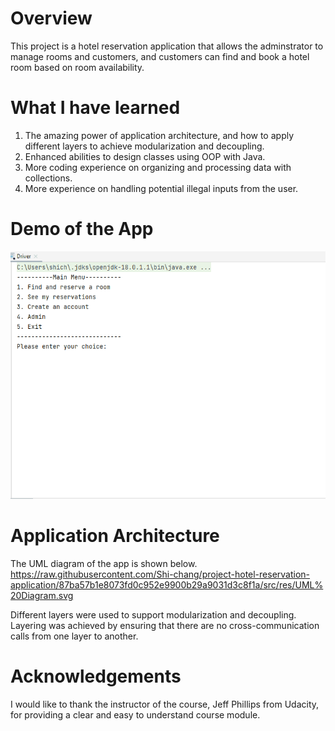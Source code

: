 # Overview
This project is a hotel reservation application that allows the adminstrator to manage rooms and customers, and customers can find and book a hotel room based on room availability.

# What I have learned
1. The amazing power of application architecture, and how to apply different layers to achieve modularization and decoupling.
2. Enhanced abilities to design classes using OOP with Java.
3. More coding experience on organizing and processing data with collections.
4. More experience on handling potential illegal inputs from the user.

# Demo of the App
![Animation](https://raw.githubusercontent.com/Shi-chang/project-hotel-reservation-application/main/src/res/project-hotel-reservation-application.gif)

# Application Architecture
The UML diagram of the app is shown below.
<img>https://raw.githubusercontent.com/Shi-chang/project-hotel-reservation-application/87ba57b1e8073fd0c952e9900b29a9031d3c8f1a/src/res/UML%20Diagram.svg</img>

Different layers were used to support modularization and decoupling. Layering was achieved by ensuring that there are no cross-communication calls from one layer to another.

# Acknowledgements
I would like to thank the instructor of the course, Jeff Phillips from Udacity, for providing a clear and easy to understand course module.
